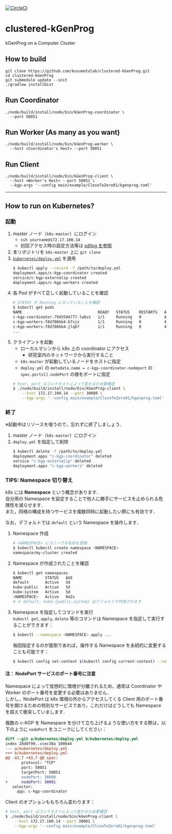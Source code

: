 [![CircleCI](https://circleci.com/gh/kusumotolab/clustered-kGenProg/tree/master.svg?style=svg&circle-token=7de79fe88bdd8eff9a276a35b460d988cc7a6100)](https://circleci.com/gh/kusumotolab/clustered-kGenProg/tree/master)

# clustered-kGenProg

kGenProg on a Computer Cluster

## How to build

```
git clone https://github.com/kusumotolab/clustered-kGenProg.git
cd clustered-kGenProg
git submodule update --init
./gradlew installDist
```

## Run Coordinator

```
./node/build/install/node/bin/kGenProg-coordinator \
  --port 50051
```

## Run Worker (As many as you want)

```
./node/build/install/node/bin/kGenProg-worker \
  --host <Coordinator's Host> --port 50051
```

## Run Client

```
./node/build/install/node/bin/kGenProg-client \
  --host <Worker's Host> --port 50051 \
  --kgp-args '--config main/example/CloseToZero01/kgenprog.toml'
```

---

## How to run on Kubernetes?

### 起動

1. master ノード（`k8s-master`）にログイン
    - `ssh yourname@172.17.100.14`
    - 初回アクセス時の設定方法等は [sdllog を参照](https://github.com/kusumotolab/sdllog/blob/master/logs/20190125-enpit-iaas-k8s.md#%E5%88%9D%E6%9C%9F%E3%83%A6%E3%83%BC%E3%82%B6%E5%90%8D%E3%83%91%E3%82%B9%E3%83%AF%E3%83%BC%E3%83%89%E3%81%AB%E3%81%A4%E3%81%84%E3%81%A6)
1. 本リポジトリを `k8s-master` 上に `git clone`
1. [`kubernetes/deploy.yml`](https://github.com/kusumotolab/clustered-kGenProg/blob/master/kubernetes/deploy.yml) を適用
    ```sh
    $ kubectl apply --record -f /path/to/deploy.yml
    deployment.apps/c-kgp-coordinator created
    service/c-kgp-externalip created
    deployment.apps/c-kgp-workers created
    ```
1. 各 Pod がすべて正しく起動していることを確認
    ```sh
    # STATUS が Running になっていることを確認
    $ kubectl get pods
    NAME                                 READY   STATUS    RESTARTS   AGE
    c-kgp-coordinator-7945594777-lw6vz   1/1     Running   0          43s
    c-kgp-workers-f8d786bb4-b7sjx        1/1     Running   0          43s
    c-kgp-workers-f8d786bb4-jlqb7        1/1     Running   0          43s
    ...
    ```
1. クライアントを起動
    - ローカルマシンから k8s 上の coordinator にアクセス
        - 研究室内のネットワークから実行すること
    - `k8s-master` が起動しているノードをホストに指定
    - `deploy.yml` の `metadata.name = c-kgp-coordinator-nodeport` の `spec.ports[].nodePort` の値をポートに指定
    ```sh
    # host, port はコンテキストによって変わるため要確認
    $ ./node/build/install/node/bin/kGenProg-client \
        --host 172.17.100.14 --port 30080 \
        --kgp-args '--config main/example/CloseToZero01/kgenprog.toml'
    ```


### 終了

※起動中はリソースを喰うので，忘れずに終了しましょう．

1. master ノード（`k8s-master`）にログイン
1. `deploy.yml` を指定して削除
    ```sh
    $ kubectl delete -f /path/to/deploy.yml
    deployment.apps "c-kgp-coordinator" deleted
    service "c-kgp-externalip" deleted
    deployment.apps "c-kgp-workers" deleted
    ```


### TIPS: Namespace 切り替え

k8s には **Namespace** という概念があります．  
自分用の Namespace を設定することで他人に勝手にサービスを止められる危険性を減らせます．  
また，同様の構成を持つサービスを複数同時に起動したい際にも有効です．

なお，デフォルトでは `default` という Namespace を操作します．

1. Namespace 作成
    ```sh
    # <NAMESPACE> にユニークな名前を登録
    $ kubectl kubectl create namespace <NAMESPACE>
    namespace/my-cluster created
    ```
1. Namespace が作成されたことを確認
    ```sh
    $ kubectl get namespaces
    NAME          STATUS   AGE
    default       Active   5d
    kube-public   Active   5d
    kube-system   Active   5d
    <NAMESPACE>   Active   6m2s
    # ※ default, kube-{public,system} はデフォルトで作成されます
    ```
1. Namespace を指定してコマンドを実行  
    `kubectl get`, `apply`, `delete` 等のコマンドは Namespace を指定して実行することができます：
    ```sh
    $ kubectl --namespace <NAMESPACE> apply ...
    ```
    毎回指定するのが面倒であれば，操作する Namespace を永続的に変更することも可能です：
    ```sh
    $ kubectl config set-context $(kubectl config current-context) --namespace <NAMESPACE>
    ```


#### 注： NodePort サービスのポート番号に注意

Namespace によって仮想的に環境が分離されるため，通常は Coordinator や Worker のポート番号を変更する必要はありません．  
しかし，NodePort は k8s 環境の外からアクセスしてくる Client 用のポート番号を開けるための特別なサービスであり，これだけはどうしても Namespace を超えて衝突していまします．

複数の c-KGP を Namespace を分けて立ち上げるような使い方をする際は，以下のように `nodePort` をユニークにしてください：

```diff
diff --git a/kubernetes/deploy.yml b/kubernetes/deploy.yml
index 28d0f99..ccec30a 100644
--- a/kubernetes/deploy.yml
+++ b/kubernetes/deploy.yml
@@ -43,7 +43,7 @@ spec:
       protocol: "TCP"
       port: 50051
       targetPort: 50051
-      nodePort: 30080
+      nodePort: 30081
   selector:
     app: c-kgp-coordinator
```

Client のオプションももちろん変わります：

```sh
# host, port はコンテキストによって変わるため要確認
$ ./node/build/install/node/bin/kGenProg-client \
    --host 172.17.100.14 --port 30081 \
    --kgp-args '--config main/example/CloseToZero01/kgenprog.toml'
```
